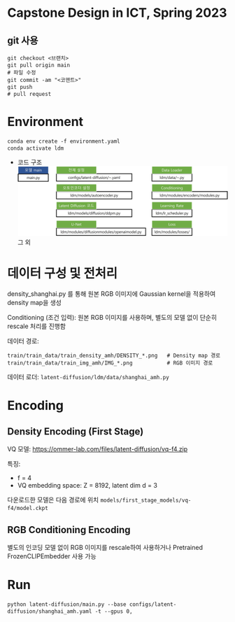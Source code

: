# Capstone Design in ICT, Spring 2023
## git 사용
```
git checkout <브랜치>
git pull origin main
# 파일 수정
git commit -am "<코맨트>"
git push
# pull request
```

# Environment
```
conda env create -f environment.yaml
conda activate ldm
```
* 코드 구조
<br>![pic1](assets/architecture.jpg)
그 외

# 데이터 구성 및 전처리
density_shanghai.py 를 통해 원본 RGB 이미지에 Gaussian kernel을 적용하여 density map을 생성

Conditioning (조건 입력):
원본 RGB 이미지를 사용하며, 별도의 모델 없이 단순히 rescale 처리를 진행함

데이터 경로:
```
train/train_data/train_density_amh/DENSITY_*.png   # Density map 경로
train/train_data/train_img_amh/IMG_*.png           # RGB 이미지 경로
```
데이터 로더:
``latent-diffusion/ldm/data/shanghai_amh.py``
# Encoding
## Density Encoding (First Stage)
VQ 모델: https://ommer-lab.com/files/latent-diffusion/vq-f4.zip

특징:
  - f = 4
  - VQ embedding space: Z = 8192, latent dim d = 3

다운로드한 모델은 다음 경로에 위치
``models/first_stage_models/vq-f4/model.ckpt``

## RGB Conditioning Encoding
별도의 인코딩 모델 없이 RGB 이미지를 rescale하여 사용하거나 Pretrained FrozenCLIPEmbedder 사용 가능

# Run
```
python latent-diffusion/main.py --base configs/latent-diffusion/shanghai_amh.yaml -t --gpus 0, 
```
